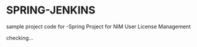 # SPRING-JENKINS
sample project code for -Spring Project for NIM User License Management

checking...
